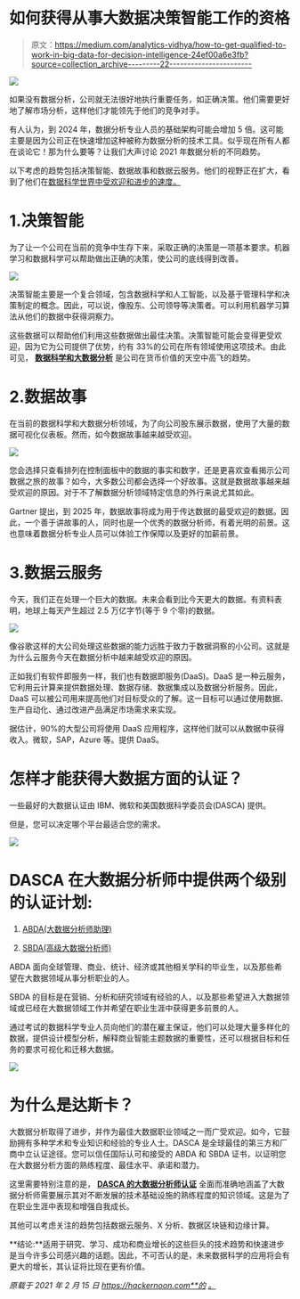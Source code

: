 # 如何获得从事大数据决策智能工作的资格

> 原文：<https://medium.com/analytics-vidhya/how-to-get-qualified-to-work-in-big-data-for-decision-intelligence-24ef00a6e3fb?source=collection_archive---------22----------------------->

![](img/0ad3c9383d2a494f08ef66632aa9430e.png)

如果没有数据分析，公司就无法很好地执行重要任务，如正确决策。他们需要更好地了解市场分析，这样他们才能领先于他们的竞争对手。

有人认为，到 2024 年，数据分析专业人员的基础架构可能会增加 5 倍。这可能主要是因为公司正在快速增加这种被称为数据分析的技术工具。似乎现在所有人都在谈论它！那为什么要等？让我们大声讨论 2021 年数据分析的不同趋势。

以下考虑的趋势包括决策智能、数据故事和数据云服务。他们的视野正在扩大，看到了他们在[数据科学世界中受欢迎和进步的速度。](https://www.dasca.org/world-of-big-data)

# 1.决策智能

为了让一个公司在当前的竞争中生存下来，采取正确的决策是一项基本要求。机器学习和数据科学可以帮助做出正确的决策，使公司的底线得到改善。

![](img/309f5b6fd76f3cb8dff585e26fb676d8.png)

决策智能主要是一个复合领域，包含数据科学和人工智能，以及基于管理科学和决策制定的概念。因此，可以说，像股东、公司领导等决策者。可以利用机器学习算法从他们的数据中获得洞察力。

这些数据可以帮助他们利用这些数据做出最佳决策。决策智能可能会变得更受欢迎，因为它为公司提供了优势，约有 33%的公司在所有领域使用这项技术。由此可见， [**数据科学和大数据分析**](https://www.dasca.org/data-science-certifications/big-data-scientist?ref=hackernoon.com) 是公司在货币价值的天空中高飞的趋势。

# 2.数据故事

在当前的数据科学和大数据分析领域，为了向公司股东展示数据，使用了大量的数据可视化仪表板。然而，如今数据故事越来越受欢迎。

![](img/bb6f09dca22ab426cea250a89c46cd88.png)

您会选择只查看排列在控制面板中的数据的事实和数字，还是更喜欢查看揭示公司数据之旅的故事？如今，大多数公司都会选择一个好故事。这就是数据故事越来越受欢迎的原因。对于不了解数据分析领域特定信息的外行来说尤其如此。

Gartner 提出，到 2025 年，数据故事将成为用于传达数据的最受欢迎的数据。因此，一个善于讲故事的人，同时也是一个优秀的数据分析师，有着光明的前景。这也意味着数据分析专业人员可以体验工作保障以及更好的加薪前景。

# 3.数据云服务

今天，我们正在处理一个巨大的数据。未来会看到比今天更大的数据。有资料表明，地球上每天产生超过 2.5 万亿字节(等于 9 个零)的数据。

![](img/dcbc229ec99293af14e0008b1bc82c0f.png)

像谷歌这样的大公司处理这些数据的能力远胜于致力于数据洞察的小公司。这就是为什么云服务今天在数据分析中越来越受欢迎的原因。

正如我们有软件即服务一样，我们也有数据即服务(DaaS)。DaaS 是一种云服务，它利用云计算来提供数据处理、数据存储、数据集成以及数据分析服务。因此，DaaS 可以被公司用来提高他们对目标受众的了解。这一目标可以通过使用数据、生产自动化、通过改进产品满足市场需求来实现。

据估计，90%的大型公司将使用 DaaS 应用程序，这样他们就可以从数据中获得收入。微软，SAP，Azure 等。提供 DaaS。

# 怎样才能获得大数据方面的认证？

一些最好的大数据认证由 IBM、微软和美国数据科学委员会(DASCA) 提供。

但是，您可以决定哪个平台最适合您的需求。

![](img/60dc6d4128d2c577c917a5caf1b82b4d.png)

# DASCA 在大数据分析师中提供两个级别的认证计划:

1.  [ABDA(大数据分析师助理)](https://www.dasca.org/data-science-certifications/associate-big-data-analyst)

2. [SBDA(高级大数据分析师)](https://www.dasca.org/data-science-certifications/senior-big-data-analyst)

ABDA 面向全球管理、商业、统计、经济或其他相关学科的毕业生，以及那些希望在大数据领域从事分析职业的人。

SBDA 的目标是在营销、分析和研究领域有经验的人，以及那些希望进入大数据领域或已经在大数据领域工作并希望在职业生涯中获得更多前景的人。

通过考试的数据科学专业人员向他们的潜在雇主保证，他们可以处理大量多样化的数据，提供设计模型分析，解释商业智能主题数据的重要性，还可以根据目标和任务的要求可视化和迁移大数据。

![](img/09a110b66e96fc0a9bde71a6234f8646.png)

# 为什么是达斯卡？

大数据分析取得了进步，并作为最佳大数据职业领域之一而广受欢迎。如今，它鼓励拥有多种学术和专业知识和经验的专业人士。DASCA 是全球最佳的第三方和厂商中立认证途径。您可以信任国际认可和接受的 ABDA 和 SBDA 证书，以证明您在大数据分析方面的熟练程度、最佳水平、承诺和潜力。

这里需要特别注意的是， [**DASCA 的大数据分析师认证**](https://www.dasca.org/data-science-certifications/big-data-analyst) 全面而准确地涵盖了大数据分析师需要展示其对不断发展的技术基础设施的熟练程度的知识领域。这是为了在职业生涯中表现和增强自我成长。

其他可以考虑关注的趋势包括数据云服务、X 分析、数据区块链和边缘计算。

**结论:**适用于研究、学习、成功和商业增长的这些巨头的技术趋势和快速进步是当今许多公司感兴趣的话题。因此，不可否认的是，未来数据科学的应用将会有更大的增长，其认证将比现在更有价值。

*原载于 2021 年 2 月 15 日 https://hackernoon.com**的* [*。*](http://hackernoon.com/how-to-get-qualified-to-work-in-big-data-for-decision-intelligence-2x3v33bm)